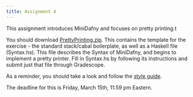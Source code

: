 ```yaml
---
title: Assignment 4
---
```


This assignment introduces MiniDafny and focuses on pretty printing.t

You should download
[PrettyPrinting.zip](code/PrettyPrinting.zip). This contains the
template for the exercise - the standard stack/cabal boilerplate, as
well as a Haskell file (Syntax.hs). This file describes the Syntax of
MiniDafny, and begins to implement a pretty printer. Fill in Syntax.hs
by following its instructions and submit just that file through
Gradescope.

As a reminder, you should take a look and follow the [style
guide](style.html).

The deadline for this is Friday, March 15th, 11:59 pm Eastern.